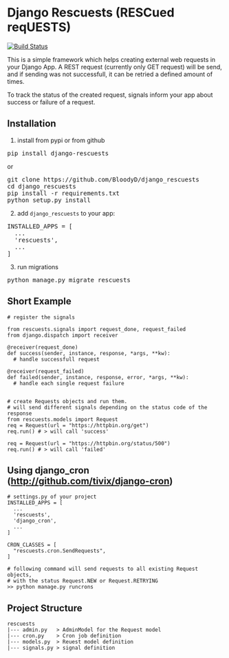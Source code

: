 # Django Rescuests (RESCued reqUESTS)

[![Build Status](https://travis-ci.org/BloodyD/django_rescuests.svg)](https://travis-ci.org/BloodyD/django_rescuests)

This is a simple framework which helps creating external web requests in your Django App. A REST request (currently only GET request) will be send, and if sending was not successfull, it can be retried a defined amount of times.

To track the status of the created request, signals inform your app about success or failure of a request.

## Installation

1. install from pypi or from github
<pre>pip install django-rescuests</pre>
or
<pre>
git clone https://github.com/BloodyD/django_rescuests
cd django_rescuests
pip install -r requirements.txt
python setup.py install
</pre>
2. add <code>django_rescuests</code> to your app:
<pre>
INSTALLED_APPS = [
  ...
  'rescuests',
  ...
]
</pre>
3. run migrations
<pre>
python manage.py migrate rescuests
</pre>

## Short Example

```
# register the signals

from rescuests.signals import request_done, request_failed
from django.dispatch import receiver

@receiver(request_done)
def success(sender, instance, response, *args, **kw):
  # handle successfull request

@receiver(request_failed)
def failed(sender, instance, response, error, *args, **kw):
  # handle each single request failure


# create Requests objects and run them. 
# will send different signals depending on the status code of the response
from rescuests.models import Request
req = Request(url = "https://httpbin.org/get")
req.run() # > will call 'success'

req = Request(url = "https://httpbin.org/status/500")
req.run() # > will call 'failed'
```

## Using django_cron (http://github.com/tivix/django-cron)

```
# settings.py of your project
INSTALLED_APPS = [
  ...
  'rescuests',
  'django_cron',
  ...
]

CRON_CLASSES = [
  "rescuests.cron.SendRequests",
]

# following command will send requests to all existing Request objects, 
# with the status Request.NEW or Request.RETRYING
>> python manage.py runcrons
```


## Project Structure
```
rescuests
|--- admin.py   > AdminModel for the Request model
|--- cron.py    > Cron job definition
|--- models.py  > Reuest model definition
|--- signals.py > signal definition
```
